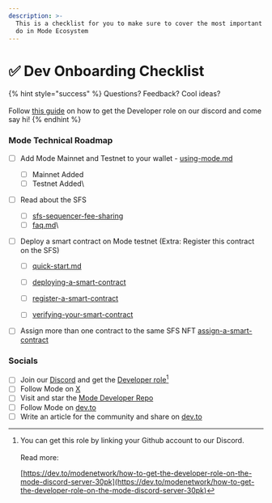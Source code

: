 ```yaml
---
description: >-
  This is a checklist for you to make sure to cover the most important things to
  do in Mode Ecosystem
---
```


# ✅ Dev Onboarding Checklist

{% hint style="success" %}
Questions? Feedback? Cool ideas?\
\
Follow [this guide](https://mode.hashnode.dev/get-developer-role) on how to get the Developer role on our discord and come say hi!
{% endhint %}

### Mode Technical Roadmap

* [ ] Add Mode Mainnet and Testnet to your wallet - [using-mode.md](../general-info/using-mode.md "mention")
  * [ ] Mainnet Added
  * [ ] Testnet Added\

* [ ] Read about the SFS
  * [ ] [sfs-sequencer-fee-sharing](../tutorials/sfs-sequencer-fee-sharing/ "mention")
  * [ ] [faq.md](../tutorials/sfs-sequencer-fee-sharing/faq.md "mention")\

*   [ ] Deploy a smart contract on Mode testnet (Extra: Register this contract on the SFS)

    * [ ] [quick-start.md](quick-start.md "mention")
    * [ ] [deploying-a-smart-contract](../tutorials/deploying-a-smart-contract/ "mention")
    * [ ] [register-a-smart-contract](../tutorials/sfs-sequencer-fee-sharing/register-a-smart-contract/ "mention")
    * [ ] [verifying-your-smart-contract](../tutorials/verifying-your-smart-contract/ "mention")


* [ ] Assign more than one contract to the same SFS NFT [assign-a-smart-contract](../tutorials/sfs-sequencer-fee-sharing/assign-a-smart-contract/ "mention")

### Socials

* [ ] Join our [Discord](https://discord.gg/modenetworkofficial) and get the [Developer role](#user-content-fn-1)[^1]
* [ ] Follow Mode on [X](https://twitter.com/modenetwork)
* [ ] Visit and star the [Mode Developer Repo](https://github.com/mode-network/mode-developers)
* [ ] Follow Mode on [dev.to](https://dev.to/modenetwork/how-to-get-the-developer-role-on-the-mode-discord-server-30pk)
* [ ] Write an article for the community and share on [dev.to](https://dev.to/modenetwork/how-to-get-the-developer-role-on-the-mode-discord-server-30pk)

[^1]: You can get this role by linking your Github account to our Discord.\
    \
    Read more:&#x20;

    [https://dev.to/modenetwork/how-to-get-the-developer-role-on-the-mode-discord-server-30pk](https://dev.to/modenetwork/how-to-get-the-developer-role-on-the-mode-discord-server-30pk)
